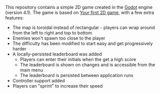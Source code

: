 This repository contains a simple 2D game created in the [Godot](https://github.com/godotengine/godot) engine (version 4.1).
The game is based on [Your first 2D game](https://docs.godotengine.org/en/stable/getting_started/first_2d_game/index.html), with a few extra features:

* The map is toroidal instead of rectangular - players can wrap around from the left to right and top to bottom
* Enemies won't spawn too close to the player
* The difficulty has been modified to start easy and get progressively harder
* A locally-persisted leaderboard was added
    + Players can enter their initials when the get a high score
    + The leaderboard is shown on changes and is accessible from the main menu
    + The leaderboard is persisted between application runs
* Controller support added
* Players can "sprint" to increase their speed
